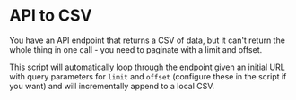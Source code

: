 # API to CSV

You have an API endpoint that returns a CSV of data, but it can't return the whole thing in one call - you need to paginate with a limit and offset.

This script will automatically loop through the endpoint given an initial URL with query parameters for `limit` and `offset` (configure these in the script if you want) and will incrementally append to a local CSV.

